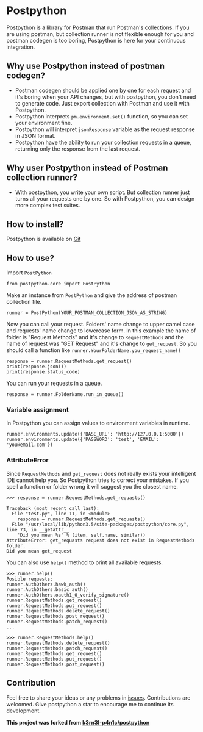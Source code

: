 # Postpython
Postpython is a library for [Postman](https://www.getpostman.com/) that run Postman's collections.
If you are using postman, but collection runner is not flexible enough for you and postman codegen is too boring,
Postpython is here for your continuous integration.

## Why use Postpython instead of postman codegen?
- Postman codegen should be applied one by one for each request and it's boring when your API changes,
 but with postpython, you don't need to generate code.
 Just export collection with Postman and use it with Postpython.
- Postpython interprets `pm.environment.set()` function, so you can set your environment fine.
- Postpython will interpret `jsonResponse` variable as the request response in JSON format.
- Postpython have the ability to run your collection requests in a queue, returning only the response from the last request.

## Why user Postpython instead of Postman collection runner?
- With postpython, you write your own script. But collection runner just turns all your requests one by one.
So with Postpython, you can design more complex test suites.

## How to install?
Postpython is available on [Git](https://github.com/gustavosvalentim/postpython)

## How to use?

Import `PostPython`
```$python
from postpython.core import PostPython
```
Make an instance from `PostPython` and give the address of postman collection file.
```$python
runner = PostPython(YOUR_POSTMAN_COLLECTION_JSON_AS_STRING)
```
Now you can call your request. Folders' name change to upper camel case and requests' name change to lowercase form.
In this example the name of folder is "Request Methods" and it's change to `RequestMethods` and the name of request was
"GET Request" and it's change to `get_request`. So you should call a function like `runner.YourFolderName.you_request_name()`
```$python
response = runner.RequestMethods.get_request()
print(response.json())
print(response.status_code)
```

You can run your requests in a queue.
```$python
response = runner.FolderName.run_in_queue()
```

### Variable assignment
In Postpython you can assign values to environment variables in runtime.
```
runner.environments.update({'BASE_URL': 'http://127.0.0.1:5000'})
runner.environments.update({'PASSWORD': 'test', 'EMAIL': 'you@email.com'})
```
### AttributeError
Since `RequestMethods` and `get_request` does not really exists your intelligent IDE cannot help you.
So Postpython tries to correct your mistakes. If you spell a function or folder wrong it will suggest you the closest name.
```
>>> response = runner.RequestMethods.get_requasts()

Traceback (most recent call last):
  File "test.py", line 11, in <module>
    response = runner.RequestMethods.get_requasts()
  File "/usr/local/lib/python3.5/site-packages/postpython/core.py", line 73, in __getattr__
    'Did you mean %s' % (item, self.name, similar))
AttributeError: get_requasts request does not exist in RequestMethods folder.
Did you mean get_request

```
You can also use `help()` method to print all available requests.
```
>>> runner.help()
Posible requests:
runner.AuthOthers.hawk_auth()
runner.AuthOthers.basic_auth()
runner.AuthOthers.oauth1_0_verify_signature()
runner.RequestMethods.get_request()
runner.RequestMethods.put_request()
runner.RequestMethods.delete_request()
runner.RequestMethods.post_request()
runner.RequestMethods.patch_request()
...

>>> runner.RequestMethods.help()
runner.RequestMethods.delete_request()
runner.RequestMethods.patch_request()
runner.RequestMethods.get_request()
runner.RequestMethods.put_request()
runner.RequestMethods.post_request()

```

## Contribution
Feel free to share your ideas or any problems in [issues](https://github.com/gustavosvalentim/postpython/issues).
Contributions are welcomed. Give postpython a star to encourage me to continue its development.

**This project was forked from [k3rn3l-p4n1c/postpython](https://github.com/k3rn3l-p4n1c/postpython)**

